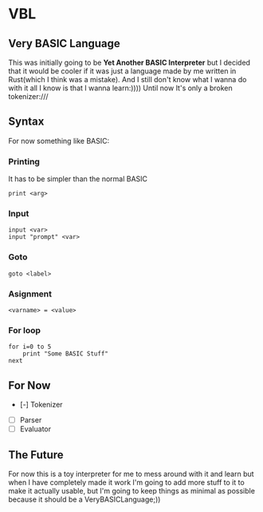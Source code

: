 # VBL
## Very BASIC Language
This was initially going to be **Yet Another BASIC Interpreter** but I decided that it would be cooler if it was just a language made by me written in Rust(which I think was a mistake). And I still don't know what I wanna do with it all I know is that I wanna learn:))))
Until now It's only a broken tokenizer:///
## Syntax
For now something like BASIC:
### Printing
It has to be simpler than the normal BASIC
```basic
print <arg>
```
### Input
```basic
input <var>
input "prompt" <var>
```
### Goto
```basic
goto <label>
```
### Asignment
```basic
<varname> = <value>
```
### For loop
```basic
for i=0 to 5
	print "Some BASIC Stuff"
next
```
## For Now
- [-] Tokenizer
- [ ] Parser
- [ ] Evaluator
## The Future
For now this is a toy interpreter for me to mess around with it and learn but when I have completely made it work I'm going to add more stuff to it to make it actually usable, but I'm going to keep things as minimal as possible because it should be a VeryBASICLanguage;))
